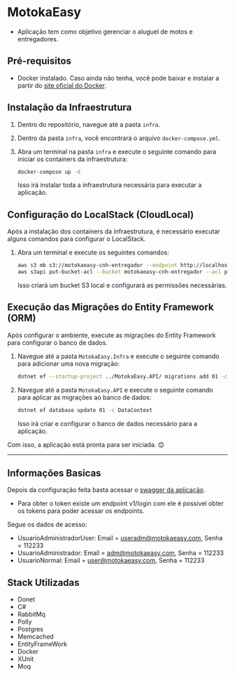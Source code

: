 # MotokaEasy

- Aplicação tem como objetivo gerenciar o aluguel de motos e entregadores.


## Pré-requisitos
- Docker instalado. Caso ainda não tenha, você pode baixar e instalar a partir do [site oficial do Docker](https://www.docker.com/).

## Instalação da Infraestrutura

1. Dentro do repositório, navegue até a pasta `infra`.

2. Dentro da pasta `infra`, você encontrará o arquivo `docker-compose.yml`.

3. Abra um terminal na pasta `infra` e execute o seguinte comando para iniciar os containers da infraestrutura:

    ```bash
    docker-compose up -d
    ```

    Isso irá instalar toda a infraestrutura necessária para executar a aplicação.

## Configuração do LocalStack (CloudLocal)

Após a instalação dos containers da infraestrutura, é necessário executar alguns comandos para configurar o LocalStack.

1. Abra um terminal e execute os seguintes comandos:

    ```bash
    aws s3 mb s3://motokaeasy-cnh-entregador --endpoint http://localhost:4566
    aws s3api put-bucket-acl --bucket motokaeasy-cnh-entregador --acl public-read-write --endpoint http://localhost:4566
    ```

    Isso criará um bucket S3 local e configurará as permissões necessárias.

## Execução das Migrações do Entity Framework (ORM)

Após configurar o ambiente, execute as migrações do Entity Framework para configurar o banco de dados.

1. Navegue até a pasta `MotokaEasy.Infra` e execute o seguinte comando para adicionar uma nova migração:

    ```bash
    dotnet ef --startup-project ../MotokaEasy.API/ migrations add 01 -c DataContext
    ```

2. Navegue até a pasta `MotokaEasy.API` e execute o seguinte comando para aplicar as migrações ao banco de dados:

    ```bash
    dotnet ef database update 01 -c DataContext
    ```

    Isso irá criar e configurar o banco de dados necessário para a aplicação.

Com isso, a aplicação está pronta para ser iniciada. 😊

---

## Informações Basicas
  Depois da configuração feita basta acessar o [swagger da aplicação](https://localhost:7212/swagger/index.html).
  
  - Para obter o token existe um endpoint v1/login com ele é possivel obter os tokens para poder acessar os endpoints. 

Segue os dados de acesso:
  - UsuarioAdministradorUser: Email = useradm@motokaeasy.com, Senha = 112233
  - UsuarioAdministrador: Email = adm@motokaeasy.com, Senha = 112233
  - UsuarioNormal: Email = user@motokaeasy.com, Senha = 112233

## Stack Utilizadas

- Donet
- C#
- RabbitMq
- Polly
- Postgres
- Memcached
- EntityFrameWork
- Docker
- XUnit
- Moq
